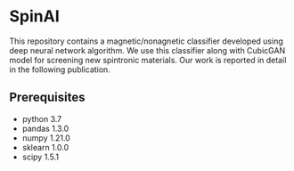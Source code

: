 # SpinAI


This repository contains a magnetic/nonagnetic classifier developed using deep neural network algorithm. We use this classifier along with CubicGAN model for screening new spintronic materials. Our work is reported in detail in the following publication.

## Prerequisites
- python 3.7
- pandas 1.3.0
- numpy 1.21.0
- sklearn 1.0.0
- scipy 1.5.1

